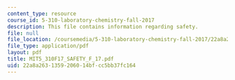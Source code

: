 ```yaml
---
content_type: resource
course_id: 5-310-laboratory-chemistry-fall-2017
description: This file contains information regarding safety.
file: null
file_location: /coursemedia/5-310-laboratory-chemistry-fall-2017/22a8a2631359206014bfcc5bb37fc164_MIT5_310F17_SAFETY_F_17.pdf
file_type: application/pdf
layout: pdf
title: MIT5_310F17_SAFETY_F_17.pdf
uid: 22a8a263-1359-2060-14bf-cc5bb37fc164
---
```

